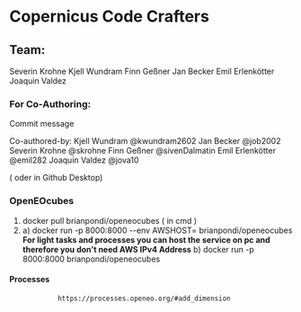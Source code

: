 
# Copernicus Code Crafters

## Team:
Severin Krohne
Kjell Wundram
Finn Geßner
Jan Becker
Emil Erlenkötter
Joaquin Valdez

###  For Co-Authoring:
Commit message

Co-authored-by: Kjell Wundram           @kwundram2602
                Jan Becker              @job2002
                Severin Krohne          @skrohne
                Finn Geßner             @sivenDalmatin 
                Emil Erlenkötter        @emil282
                Joaquin Valdez          @jova10

( oder in Github Desktop)

### OpenEOcubes


1.  docker pull brianpondi/openeocubes ( in cmd )
2. 
    a) docker run -p 8000:8000  --env AWSHOST=<AWS-IPv4-ADDRESS>  brianpondi/openeocubes
    __For light tasks and processes you can host the service on pc and therefore you don't need AWS IPv4 Address__
    b) docker run -p 8000:8000  brianpondi/openeocubes

#### Processes 
                https://processes.openeo.org/#add_dimension